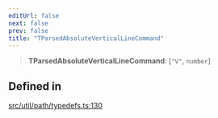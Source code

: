 ```yaml
---
editUrl: false
next: false
prev: false
title: "TParsedAbsoluteVerticalLineCommand"
---
```


> **TParsedAbsoluteVerticalLineCommand**: [`"V"`, `number`]

## Defined in

[src/util/path/typedefs.ts:130](https://github.com/fabricjs/fabric.js/blob/v6.0.0-rc4/src/util/path/typedefs.ts#L130)
